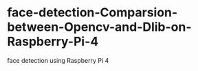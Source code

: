 # face-detection-Comparsion-between-Opencv-and-Dlib-on-Raspberry-Pi-4

face detection using Raspberry Pi 4
